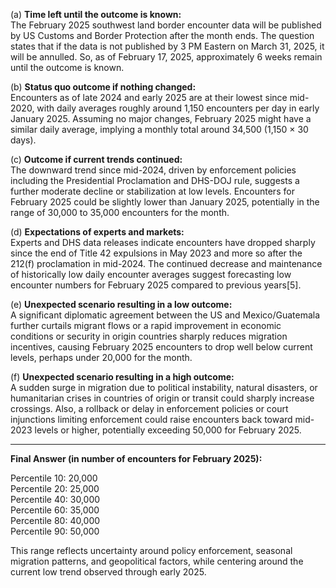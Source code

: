 (a) **Time left until the outcome is known:**  
The February 2025 southwest land border encounter data will be published by US Customs and Border Protection after the month ends. The question states that if the data is not published by 3 PM Eastern on March 31, 2025, it will be annulled. So, as of February 17, 2025, approximately 6 weeks remain until the outcome is known.

(b) **Status quo outcome if nothing changed:**  
Encounters as of late 2024 and early 2025 are at their lowest since mid-2020, with daily averages roughly around 1,150 encounters per day in early January 2025. Assuming no major changes, February 2025 might have a similar daily average, implying a monthly total around 34,500 (1,150 × 30 days).

(c) **Outcome if current trends continued:**  
The downward trend since mid-2024, driven by enforcement policies including the Presidential Proclamation and DHS-DOJ rule, suggests a further moderate decline or stabilization at low levels. Encounters for February 2025 could be slightly lower than January 2025, potentially in the range of 30,000 to 35,000 encounters for the month.

(d) **Expectations of experts and markets:**  
Experts and DHS data releases indicate encounters have dropped sharply since the end of Title 42 expulsions in May 2023 and more so after the 212(f) proclamation in mid-2024. The continued decrease and maintenance of historically low daily encounter averages suggest forecasting low encounter numbers for February 2025 compared to previous years[5].

(e) **Unexpected scenario resulting in a low outcome:**  
A significant diplomatic agreement between the US and Mexico/Guatemala further curtails migrant flows or a rapid improvement in economic conditions or security in origin countries sharply reduces migration incentives, causing February 2025 encounters to drop well below current levels, perhaps under 20,000 for the month.

(f) **Unexpected scenario resulting in a high outcome:**  
A sudden surge in migration due to political instability, natural disasters, or humanitarian crises in countries of origin or transit could sharply increase crossings. Also, a rollback or delay in enforcement policies or court injunctions limiting enforcement could raise encounters back toward mid-2023 levels or higher, potentially exceeding 50,000 for February 2025.

---

**Final Answer (in number of encounters for February 2025):**

Percentile 10: 20,000  
Percentile 20: 25,000  
Percentile 40: 30,000  
Percentile 60: 35,000  
Percentile 80: 40,000  
Percentile 90: 50,000  

This range reflects uncertainty around policy enforcement, seasonal migration patterns, and geopolitical factors, while centering around the current low trend observed through early 2025.